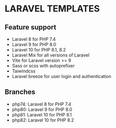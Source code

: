 # LARAVEL TEMPLATES

## Feature support
- Laravel 8 for PHP 7.4
- Laravel 9 for PHP 8.0
- Laravel 10 for PHP 8.1, 8.2
- Laravel Mix for all versions of Laravel
- Vite for Laravel version >= 9
- Sass or scss with autoprefixer
- Taiwindcss
- Laravel breeze for user login and authentication

## Branches
- php74: Laravel 8 for PHP 7.4
- php80: Laravel 9 for PHP 8.0
- php81: Laravel 10 for PHP 8.1
- php82: Laravel 10 for PHP 8.2
